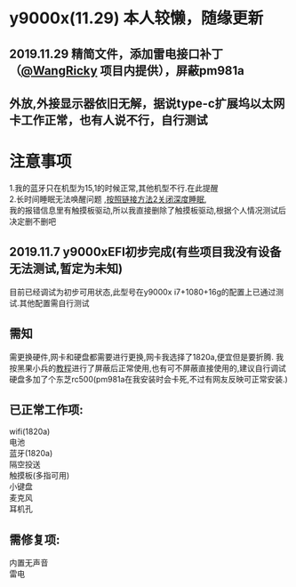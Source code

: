 # y9000x(11.29) 本人较懒，随缘更新  
## 2019.11.29       精简文件，添加雷电接口补丁（[@WangRicky](https://github.com/WangRicky) 项目内提供），屏蔽pm981a 
## 外放,外接显示器依旧无解，据说type-c扩展坞以太网卡工作正常，也有人说不行，自行测试  

# 注意事项  
1.我的蓝牙只在机型为15,1的时候正常,其他机型不行.在此提醒  
2.长时间睡眠无法唤醒问题 ,[按照链接方法2关闭深度睡眠](http://bbs.pcbeta.com/viewthread-1834323-1-1.html),  
我的报错信息里有触摸板驱动,所以我直接删除了触摸板驱动,根据个人情况测试后决定删不删吧

## 2019.11.7       y9000xEFI初步完成(有些项目我没有设备无法测试,暂定为未知)  

目前已经调试为初步可用状态,此型号在y9000x i7+1080+16g的配置上已通过测试.其他配置需自行测试
## 需知
需更换硬件,网卡和硬盘都需要进行更换,网卡我选择了1820a,便宜但是要折腾.  我按黑果小兵的[教程](https://blog.daliansky.net/DW1820A_BCM94350ZAE-driver-inserts-the-correct-posture.html)进行了屏蔽后正常使用,也有可不屏蔽直接使用的,建议自行调试    
硬盘多加了个东芝rc500(pm981a在我安装时会卡死,不过有网友反映可正常安装.)
## 已正常工作项:
wifi(1820a)  
电池  
蓝牙(1820a)   
隔空投送  
触摸板(多指可用)  
小键盘  
麦克风  
耳机孔  
## 需修复项:
内置无声音  
雷电  





